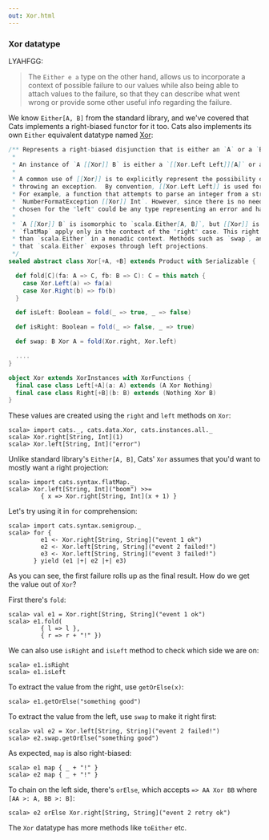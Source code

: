 ```yaml
---
out: Xor.html
---
```


  [XorSource]: $catsBaseUrl$core/src/main/scala/cats/data/Xor.scala

### Xor datatype

LYAHFGG:

> The `Either e a` type on the other hand, allows us to incorporate a context of possible failure to our values while also being able to attach values to the failure, so that they can describe what went wrong or provide some other useful info regarding the failure.

We know `Either[A, B]` from the standard library, and we've covered that
Cats implements a right-biased functor for it too.
Cats also implements its own `Either` equivalent datatype named [Xor][XorSource]:

```scala
/** Represents a right-biased disjunction that is either an `A` or a `B`.
 *
 * An instance of `A [[Xor]] B` is either a `[[Xor.Left Left]][A]` or a `[[Xor.Right Right]][B]`.
 *
 * A common use of [[Xor]] is to explicitly represent the possibility of failure in a result as opposed to
 * throwing an exception.  By convention, [[Xor.Left Left]] is used for errors and [[Xor.Right Right]] is reserved for successes.
 * For example, a function that attempts to parse an integer from a string may have a return type of
 * `NumberFormatException [[Xor]] Int`. However, since there is no need to actually throw an exception, the type (`A`)
 * chosen for the "left" could be any type representing an error and has no need to actually extend `Exception`.
 *
 * `A [[Xor]] B` is isomorphic to `scala.Either[A, B]`, but [[Xor]] is right-biased, so methods such as `map` and
 * `flatMap` apply only in the context of the "right" case. This right bias makes [[Xor]] more convenient to use
 * than `scala.Either` in a monadic context. Methods such as `swap`, and `leftMap` provide functionality
 * that `scala.Either` exposes through left projections.
 */
sealed abstract class Xor[+A, +B] extends Product with Serializable {

  def fold[C](fa: A => C, fb: B => C): C = this match {
    case Xor.Left(a) => fa(a)
    case Xor.Right(b) => fb(b)
  }

  def isLeft: Boolean = fold(_ => true, _ => false)

  def isRight: Boolean = fold(_ => false, _ => true)

  def swap: B Xor A = fold(Xor.right, Xor.left)

  ....
}

object Xor extends XorInstances with XorFunctions {
  final case class Left[+A](a: A) extends (A Xor Nothing)
  final case class Right[+B](b: B) extends (Nothing Xor B)
}
```

These values are created using the `right` and `left` methods on `Xor`:

```console:new
scala> import cats._, cats.data.Xor, cats.instances.all._
scala> Xor.right[String, Int](1)
scala> Xor.left[String, Int]("error")
```

Unlike standard library's `Either[A, B]`, Cats' `Xor` assumes
that you'd want to mostly want a right projection:

```console
scala> import cats.syntax.flatMap._
scala> Xor.left[String, Int]("boom") >>=
         { x => Xor.right[String, Int](x + 1) }
```

Let's try using it in `for` comprehension:

```console
scala> import cats.syntax.semigroup._
scala> for {
         e1 <- Xor.right[String, String]("event 1 ok")
         e2 <- Xor.left[String, String]("event 2 failed!")
         e3 <- Xor.left[String, String]("event 3 failed!")
       } yield (e1 |+| e2 |+| e3)
```

As you can see, the first failure rolls up as the final result.
How do we get the value out of `Xor`?

First there's `fold`:

```console
scala> val e1 = Xor.right[String, String]("event 1 ok")
scala> e1.fold(
         { l => l },
         { r => r + "!" })
```

We can also use `isRight` and `isLeft` method to check which side we are on:

```console
scala> e1.isRight
scala> e1.isLeft
```

To extract the value from the right, use `getOrElse(x)`:

```console
scala> e1.getOrElse("something good")
```

To extract the value from the left, use `swap` to make it right first:

```console
scala> val e2 = Xor.left[String, String]("event 2 failed!")
scala> e2.swap.getOrElse("something good")
```

As expected, `map` is also right-biased:

```console
scala> e1 map { _ + "!" }
scala> e2 map { _ + "!" }
```

To chain on the left side, there's `orElse`, which accepts `=> AA Xor BB` where `[AA >: A, BB >: B]`:

```console
scala> e2 orElse Xor.right[String, String]("event 2 retry ok")
```

The `Xor` datatype has more methods like `toEither` etc.
